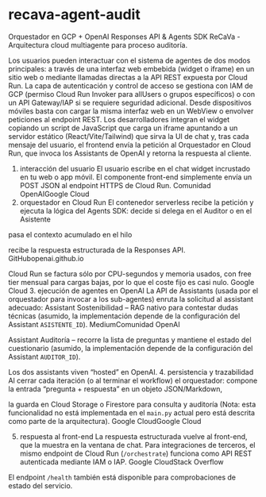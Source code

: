 # recava-agent-audit
Orquestador en GCP + OpenAI Responses API & Agents SDK
ReCaVa - Arquitectura cloud multiagente para proceso auditoría.

Los usuarios pueden interactuar con el sistema de agentes de dos modos principales:
a través de una interfaz web embebida (widget o iframe) en un sitio web
o mediante llamadas directas a la API REST expuesta por Cloud Run.
La capa de autenticación y control de acceso se gestiona con IAM de GCP (permiso Cloud Run Invoker para allUsers o grupos específicos) o con un API Gateway/IAP si se requiere seguridad adicional.
Desde dispositivos móviles basta con cargar la misma interfaz web en un WebView o envolver peticiones al endpoint REST. Los desarrolladores integran el widget copiando un script de JavaScript que carga un iframe apuntando a un servidor estático (React/Vite/Tailwind) que sirva la UI de chat y, tras cada mensaje del usuario, el frontend envía la petición al Orquestador en Cloud Run, que invoca los Assistants de OpenAI y retorna la respuesta al cliente.

1. interacción del usuario
El usuario escribe en el chat widget incrustado en tu web o app móvil. El componente front-end simplemente envía un POST JSON al endpoint HTTPS de Cloud Run. Comunidad OpenAIGoogle Cloud
2. orquestador en Cloud Run
El contenedor serverless recibe la petición y ejecuta la lógica del Agents SDK:
decide si delega en el Auditor o en el Asistente


pasa el contexto acumulado en el hilo


recibe la respuesta estructurada de la Responses API. GitHubopenai.github.io


Cloud Run se factura sólo por CPU-segundos y memoria usados, con free tier mensual para cargas bajas, por lo que el coste fijo es casi nulo. Google Cloud
3. ejecución de agentes en OpenAI
La API de Assistants (usada por el orquestador para invocar a los sub-agentes) enruta la solicitud al assistant adecuado:
Assistant Sostenibilidad – RAG nativo para contestar dudas técnicas (asumido, la implementación depende de la configuración del Assistant `ASISTENTE_ID`). MediumComunidad OpenAI


Assistant Auditoría – recorre la lista de preguntas y mantiene el estado del cuestionario (asumido, la implementación depende de la configuración del Assistant `AUDITOR_ID`).


Los dos assistants viven “hosted” en OpenAI.
4. persistencia y trazabilidad
Al cerrar cada iteración (o al terminar el workflow) el orquestador:
compone la entrada “pregunta + respuesta” en un objeto JSON/Markdown,


la guarda en Cloud Storage o Firestore para consulta y auditoría (Nota: esta funcionalidad no está implementada en el `main.py` actual pero está descrita como parte de la arquitectura). Google CloudGoogle Cloud


5. respuesta al front-end
La respuesta estructurada vuelve al front-end, que la muestra en la ventana de chat. Para integraciones de terceros, el mismo endpoint de Cloud Run (`/orchestrate`) funciona como API REST autenticada mediante IAM o IAP. Google CloudStack Overflow

El endpoint `/health` también está disponible para comprobaciones de estado del servicio.
